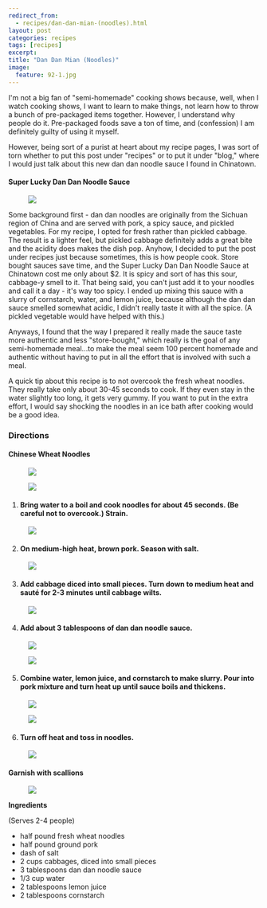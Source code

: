 ---redirect_from:   - recipes/dan-dan-mian-(noodles).html
layout: post
categories: recipes
tags: [recipes]
excerpt: 
title: "Dan Dan Mian (Noodles)"
image:
  feature: 92-1.jpg
---

I'm not a big fan of "semi-homemade" cooking shows because, well, when I watch cooking shows, I want to learn to make things, not learn how to throw a bunch of pre-packaged items together.  However, I understand why people do it.  Pre-packaged foods save a ton of time, and (confession) I am definitely guilty of using it myself.

However, being sort of a purist at heart about my recipe pages, I was sort of torn whether to put this post under "recipes" or to put it under "blog," where I would just talk about this new dan dan noodle sauce I found in Chinatown. 

#### Super Lucky Dan Dan Noodle Sauce
<figure> <img src='/images/92-13.jpg'> </figure>

Some background first - dan dan noodles are originally from the Sichuan region of China and are served with pork, a spicy sauce, and pickled vegetables.  For my recipe, I opted for fresh rather than pickled cabbage.  The result is a lighter feel, but pickled cabbage definitely adds a great bite and the acidity does makes the dish pop.  Anyhow, I decided to put the post under recipes just because sometimes, this is how people cook.  Store bought sauces save time, and the Super Lucky Dan Dan Noodle Sauce at Chinatown cost me only about $2.  It is spicy and sort of has this sour, cabbage-y smell to it.  That being said, you can't just add it to your noodles and call it a day - it's way too spicy. I ended up mixing this sauce with a slurry of cornstarch, water, and lemon juice, because although the dan dan sauce smelled somewhat acidic, I didn't really taste it with all the spice. (A pickled vegetable would have helped with this.)

Anyways, I found that the way I prepared it really made the sauce taste more authentic and less "store-bought," which really is the goal of any semi-homemade meal...to make the meal seem 100 percent homemade and authentic without having to put in all the effort that is involved with such a meal.

A quick tip about this recipe is to not overcook the fresh wheat noodles.  They really take only about 30-45 seconds to cook.  If they even stay in the water slightly too long, it gets very gummy.  If you want to put in the extra effort, I would say shocking the noodles in an ice bath after cooking would be a good idea.

### Directions

#### Chinese Wheat Noodles
<figure> <img src='/images/92-2.JPG'> </figure>

<figure> <img src='/images/92-3.JPG'> </figure>

1. #### Bring water to a boil and cook noodles for about 45 seconds.  (Be careful not to overcook.) Strain.
<figure> <img src='/images/92-4.JPG'> </figure>

2. #### On medium-high heat, brown pork.  Season with salt.
<figure> <img src='/images/92-5.JPG'> </figure>

3. #### Add cabbage diced into small pieces.  Turn down to medium heat and sauté for 2-3 minutes until cabbage wilts.
<figure> <img src='/images/92-6.jpg'> </figure>

4. #### Add about 3 tablespoons of dan dan noodle sauce.
<figure> <img src='/images/92-7.jpg'> </figure>

<figure> <img src='/images/92-8.jpg'> </figure>

5. #### Combine water, lemon juice, and cornstarch to make slurry.  Pour into pork mixture and turn heat up until sauce boils and thickens.
<figure> <img src='/images/92-9.jpg'> </figure>

<figure> <img src='/images/92-10.jpg'> </figure>

6. #### Turn off heat and toss in noodles.
<figure> <img src='/images/92-11.jpg'> </figure>

#### Garnish with scallions 
<figure> <img src='/images/92-12.jpg'> </figure>

<section class='recipe'>
<p><strong>Ingredients</strong></p>

<p>(Serves 2-4 people)</p>

<ul><li>half pound fresh wheat noodles</li><li>half pound ground pork</li><li>dash of salt</li><li>2 cups cabbages, diced into small pieces</li><li>3 tablespoons dan dan noodle sauce</li><li>1/3 cup water</li><li>2 tablespoons lemon juice</li><li>2 tablespoons cornstarch</li></ul></section>
